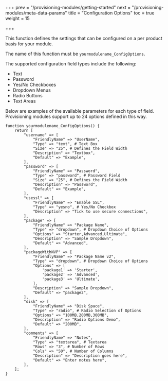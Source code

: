 +++
prev = "/provisioning-modules/getting-started"
next = "/provisioning-modules/meta-data-params"
title = "Configuration Options"
toc = true
weight = 15

+++

This function defines the settings that can be configured on a per product basis for your module.

The name of this function must be `yourmodulename_ConfigOptions`.

The supported configuration field types include the following:

* Text
* Password
* Yes/No Checkboxes
* Dropdown Menus
* Radio Buttons
* Text Areas

Below are examples of the available parameters for each type of field. Provisioning modules support up to 24 options defined in this way.

```
function yourmodulename_ConfigOptions() {
    return [
        "username" => [
            "FriendlyName" => "UserName",
            "Type" => "text", # Text Box
            "Size" => "25", # Defines the Field Width
            "Description" => "Textbox",
            "Default" => "Example",
        ],
        "password" => [
            "FriendlyName" => "Password",
            "Type" => "password", # Password Field
            "Size" => "25", # Defines the Field Width
            "Description" => "Password",
            "Default" => "Example",
        ],
        "usessl" => [
            "FriendlyName" => "Enable SSL",
            "Type" => "yesno", # Yes/No Checkbox
            "Description" => "Tick to use secure connections",
        ],
        "package" => [
            "FriendlyName" => "Package Name",
            "Type" => "dropdown", # Dropdown Choice of Options
            "Options" => "Starter,Advanced,Ultimate",
            "Description" => "Sample Dropdown",
            "Default" => "Advanced",
        ],
        "packageWithNVP" => [
            "FriendlyName" => "Package Name v2",
            "Type" => "dropdown", # Dropdown Choice of Options
            "Options" => [
                'package1' => 'Starter',
                'package2' => 'Advanced',
                'package3' => 'Ultimate',
            ],
            "Description" => "Sample Dropdown",
            "Default" => "package2",
        ],
        "disk" => [
            "FriendlyName" => "Disk Space",
            "Type" => "radio", # Radio Selection of Options
            "Options" => "100MB,200MB,300MB",
            "Description" => "Radio Options Demo",
            "Default" => "200MB",
        ],
        "comments" => [
            "FriendlyName" => "Notes",
            "Type" => "textarea", # Textarea
            "Rows" => "3", # Number of Rows
            "Cols" => "50", # Number of Columns
            "Description" => "Description goes here",
            "Default" => "Enter notes here",
        ],
    ];
}
```
